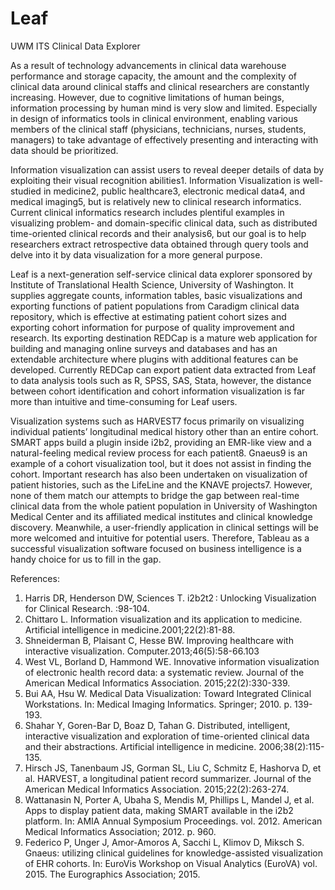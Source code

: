 # Leaf
UWM ITS Clinical Data Explorer

As a result of technology advancements in clinical data warehouse performance and storage capacity, the amount and the complexity of clinical data around clinical staffs and clinical researchers are constantly increasing. However, due to cognitive limitations of human beings, information processing by human mind is very slow and limited. Especially in design of informatics tools in clinical environment, enabling various members of the clinical staff (physicians, technicians, nurses, students, managers) to take advantage of effectively presenting and interacting with data should be prioritized.

Information visualization can assist users to reveal deeper details of data by exploiting their visual recognition abilities1. Information Visualization is well-studied in medicine2, public healthcare3, electronic medical data4, and medical imaging5, but is relatively new to clinical research informatics. Current clinical informatics research includes plentiful examples in visualizing problem- and domain-specific clinical data, such as distributed time-oriented clinical records and their analysis6, but our goal is to help researchers extract retrospective data obtained through query tools and delve into it by data visualization for a more general purpose. 

Leaf is a next-generation self-service clinical data explorer sponsored by Institute of Translational Health Science, University of Washington. It supplies aggregate counts, information tables, basic visualizations and exporting functions of patient populations from Caradigm clinical data repository, which is effective at estimating patient cohort sizes and exporting cohort information for purpose of quality improvement and research. Its exporting destination REDCap is a mature web application for building and managing online surveys and databases and has an extendable architecture where plugins with additional features can be developed. Currently REDCap can export patient data extracted from Leaf to data analysis tools such as R, SPSS, SAS, Stata, however, the distance between cohort identification and cohort information visualization is far more than intuitive and time-consuming for Leaf users.

Visualization systems such as HARVEST7 focus primarily on visualizing individual patients’ longitudinal medical history other than an entire cohort. SMART apps build a plugin inside i2b2, providing an EMR-like view and a natural-feeling medical review process for each patient8. Gnaeus9 is an example of a cohort visualization tool, but it does not assist in finding the cohort. Important research has also been undertaken on visualization of patient histories, such as the LifeLine and the KNAVE projects7. However, none of them match our attempts to bridge the gap between real-time clinical data from the whole patient population in University of Washington Medical Center and its affiliated medical institutes and clinical knowledge discovery. Meanwhile, a user-friendly application in clinical settings will be more welcomed and intuitive for potential users. Therefore, Tableau as a successful visualization software focused on business intelligence is a handy choice for us to fill in the gap.

References:
1. Harris DR, Henderson DW, Sciences T. i2b2t2 : Unlocking Visualization for Clinical Research. :98-104.
2. Chittaro L. Information visualization and its application to medicine. Artificial intelligence in medicine.2001;22(2):81-88.
3. Shneiderman B, Plaisant C, Hesse BW. Improving healthcare with interactive visualization. Computer.2013;46(5):58-66.103
4. West VL, Borland D, Hammond WE. Innovative information visualization of electronic health record data: a systematic review. Journal of the American Medical Informatics Association. 2015;22(2):330-339.
5. Bui AA, Hsu W. Medical Data Visualization: Toward Integrated Clinical Workstations. In: Medical Imaging Informatics. Springer; 2010. p. 139-193.
6. Shahar Y, Goren-Bar D, Boaz D, Tahan G. Distributed, intelligent, interactive visualization and exploration of time-oriented clinical data and their abstractions. Artificial intelligence in medicine. 2006;38(2):115-135.
7. Hirsch JS, Tanenbaum JS, Gorman SL, Liu C, Schmitz E, Hashorva D, et al. HARVEST, a longitudinal patient record summarizer. Journal of the American Medical Informatics Association. 2015;22(2):263-274.
8. Wattanasin N, Porter A, Ubaha S, Mendis M, Phillips L, Mandel J, et al. Apps to display patient data, making SMART available in the i2b2 platform. In: AMIA Annual Symposium Proceedings. vol. 2012. American Medical Informatics Association; 2012. p. 960.
9. Federico P, Unger J, Amor-Amoros A, Sacchi L, Klimov D, Miksch S. Gnaeus: utilizing clinical guidelines for knowledge-assisted visualization of EHR cohorts. In: EuroVis Workshop on Visual Analytics (EuroVA) vol. 2015. The Eurographics Association; 2015.
